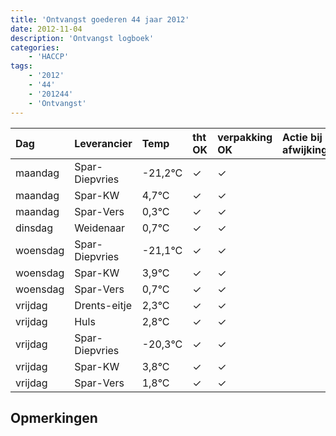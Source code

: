 ```yaml
---
title: 'Ontvangst goederen 44 jaar 2012'
date: 2012-11-04
description: 'Ontvangst logboek'
categories:
    - 'HACCP'
tags:
    - '2012'
    - '44'
    - '201244'
    - 'Ontvangst'
---
```

| Dag | Leverancier | Temp | tht OK | verpakking OK | Actie bij afwijking | Controle door |
|:---|:---|:---|:---|:---|:---|:---|
| maandag | Spar-Diepvries | -21,2°C | &check; | &check; | | DPater |
| maandag | Spar-KW | 4,7°C | &check; | &check; | | DPater |
| maandag | Spar-Vers | 0,3°C | &check; | &check; | | DPater |
| dinsdag | Weidenaar | 0,7°C | &check; | &check; | | DPater |
| woensdag | Spar-Diepvries | -21,1°C | &check; | &check; | | WPater |
| woensdag | Spar-KW | 3,9°C | &check; | &check; | | WPater |
| woensdag | Spar-Vers | 0,7°C | &check; | &check; | | WPater |
| vrijdag | Drents-eitje | 2,3°C | &check; | &check; | | WPater |
| vrijdag | Huls | 2,8°C | &check; | &check; | | WPater |
| vrijdag | Spar-Diepvries | -20,3°C | &check; | &check; | | WPater |
| vrijdag | Spar-KW | 3,8°C | &check; | &check; | | WPater |
| vrijdag | Spar-Vers | 1,8°C | &check; | &check; | | WPater |

## Opmerkingen


